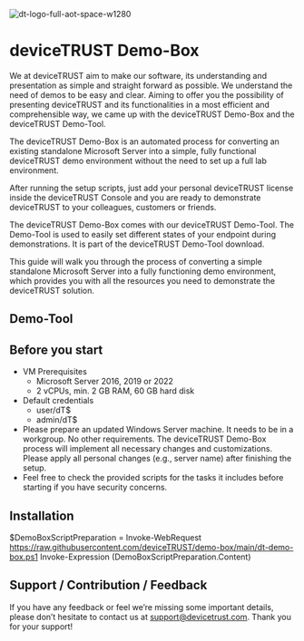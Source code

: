 ![dt-logo-full-aot-space-w1280](https://user-images.githubusercontent.com/83282694/116271495-5219b100-a780-11eb-9e1a-f929d2e3cbdc.png)

# deviceTRUST Demo-Box

We at deviceTRUST aim to make our software, its understanding and presentation as simple and straight forward as possible. We understand the need of demos to be easy and clear. Aiming to offer you the possibility of presenting deviceTRUST and its functionalities in a most efficient and comprehensible way, we came up with the deviceTRUST Demo-Box and the deviceTRUST Demo-Tool.

The deviceTRUST Demo-Box is an automated process for converting an existing standalone Microsoft Server into a simple, fully functional deviceTRUST demo environment without the need to set up a full lab environment.

After running the setup scripts, just add your personal deviceTRUST license inside the deviceTRUST Console and you are ready to demonstrate deviceTRUST to your colleagues, customers or friends.

The deviceTRUST Demo-Box comes with our deviceTRUST Demo-Tool. The Demo-Tool is used to easily set different states of your endpoint during demonstrations. It is part of the deviceTRUST Demo-Tool download.

This guide will walk you through the process of converting a simple standalone Microsoft Server into a fully functioning demo environment, which provides you with all the resources you need to demonstrate the deviceTRUST solution.

## Demo-Tool

## Before you start

- VM Prerequisites
    - Microsoft Server 2016, 2019 or 2022 
    - 2 vCPUs, min. 2 GB RAM, 60 GB hard disk
- Default credentials
    - user/dT$
    - admin/dT$
- Please prepare an updated Windows Server machine. It needs to be in a workgroup. No other requirements. The deviceTRUST Demo-Box process will implement all necessary changes and customizations. Please apply all personal changes (e.g., server name) after finishing the setup.
- Feel free to check the provided scripts for the tasks it includes before starting if you have security concerns.

## Installation

$DemoBoxScriptPreparation = Invoke-WebRequest https://raw.githubusercontent.com/deviceTRUST/demo-box/main/dt-demo-box.ps1
Invoke-Expression $($DemoBoxScriptPreparation.Content)

## Support / Contribution / Feedback
If you have any feedback or feel we’re missing some important details, please don’t hesitate to contact us at support@devicetrust.com. Thank you for your support!
